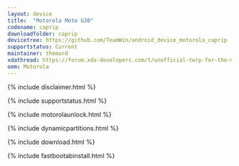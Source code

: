 ```yaml
---
layout: device
title:  "Motorola Moto G30"
codename: caprip
downloadfolder: caprip
devicetree: https://github.com/TeamWin/android_device_motorola_caprip
supportstatus: Current
maintainer: themard
xdathread: https://forum.xda-developers.com/t/unofficial-twrp-for-the-motorola-g30-caprip.4499717/
oem: Motorola
---
```


{% include disclaimer.html %}

{% include supportstatus.html %}

{% include motorolaunlock.html %}

{% include dynamicpartitions.html %}

{% include download.html %}

{% include fastbootabinstall.html %}
